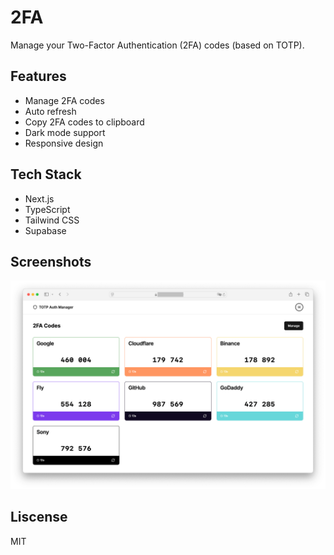 # 2FA

Manage your Two-Factor Authentication (2FA) codes (based on TOTP).

## Features

- Manage 2FA codes
- Auto refresh
- Copy 2FA codes to clipboard
- Dark mode support
- Responsive design

## Tech Stack

- Next.js
- TypeScript
- Tailwind CSS
- Supabase

## Screenshots

![Screenshot](./public/preview.png)

## Liscense

MIT
